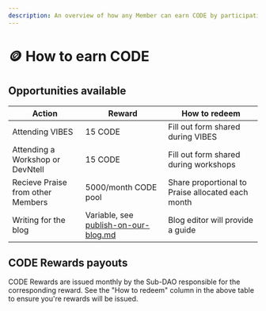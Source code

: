 ```yaml
---
description: An overview of how any Member can earn CODE by participating in the DAO
---
```


# 🪙 How to earn CODE

## Opportunities available

| Action                            | Reward                                                                   | How to redeem                                     |
| --------------------------------- | ------------------------------------------------------------------------ | ------------------------------------------------- |
| Attending VIBES                   | 15 CODE                                                                  | Fill out form shared during VIBES                 |
| Attending a Workshop or DevNtell  | 15 CODE                                                                  | Fill out form shared during workshops             |
| Recieve Praise from other Members | 5000/month CODE pool                                                     | Share proportional to Praise allocated each month |
| Writing for the blog              | Variable, see [publish-on-our-blog.md](publish-on-our-blog.md "mention") | Blog editor will provide a guide                  |

## CODE Rewards payouts

CODE Rewards are issued monthly by the Sub-DAO responsible for the corresponding reward. See the "How to redeem" column in the above table to ensure you're rewards will be issued.
